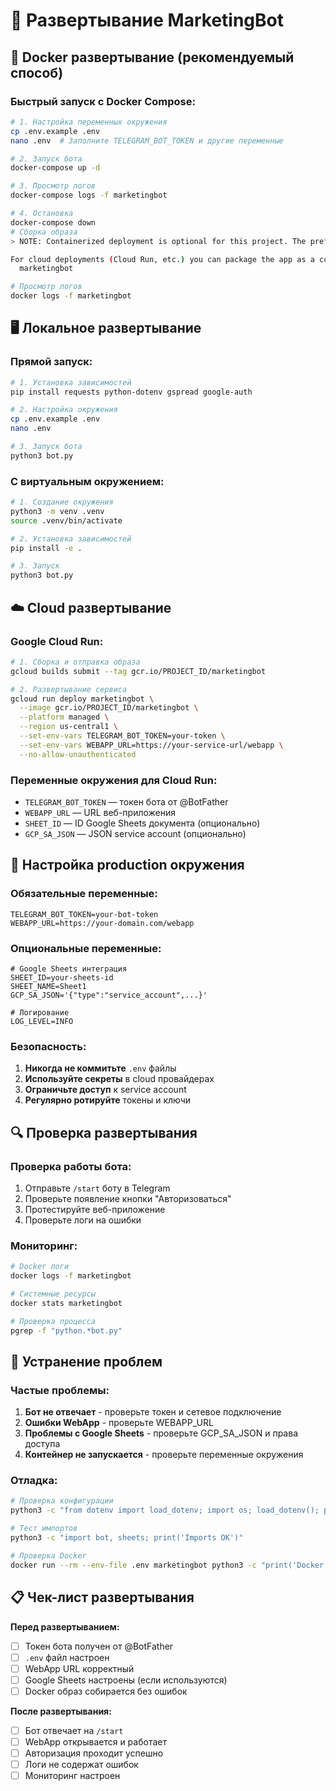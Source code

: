 # 🚀 Развертывание MarketingBot

## 🐳 Docker развертывание (рекомендуемый способ)

### Быстрый запуск с Docker Compose:
```bash
# 1. Настройка переменных окружения
cp .env.example .env
nano .env  # Заполните TELEGRAM_BOT_TOKEN и другие переменные

# 2. Запуск бота
docker-compose up -d

# 3. Просмотр логов
docker-compose logs -f marketingbot

# 4. Остановка
docker-compose down
# Сборка образа
> NOTE: Containerized deployment is optional for this project. The preferred simple workflow is documented in `README.md` under "Run without Docker". If you still need container instructions (legacy), keep a local copy or consult the Docker section in the repository history.

For cloud deployments (Cloud Run, etc.) you can package the app as a container; see `README.md` for guidance and examples.
  marketingbot

# Просмотр логов
docker logs -f marketingbot
```

## 🖥️ Локальное развертывание

### Прямой запуск:
```bash
# 1. Установка зависимостей
pip install requests python-dotenv gspread google-auth

# 2. Настройка окружения
cp .env.example .env
nano .env

# 3. Запуск бота
python3 bot.py
```

### С виртуальным окружением:
```bash
# 1. Создание окружения
python3 -m venv .venv
source .venv/bin/activate

# 2. Установка зависимостей
pip install -e .

# 3. Запуск
python3 bot.py
```

## ☁️ Cloud развертывание

### Google Cloud Run:
```bash
# 1. Сборка и отправка образа
gcloud builds submit --tag gcr.io/PROJECT_ID/marketingbot

# 2. Развертывание сервиса
gcloud run deploy marketingbot \
  --image gcr.io/PROJECT_ID/marketingbot \
  --platform managed \
  --region us-central1 \
  --set-env-vars TELEGRAM_BOT_TOKEN=your-token \
  --set-env-vars WEBAPP_URL=https://your-service-url/webapp \
  --no-allow-unauthenticated
```

### Переменные окружения для Cloud Run:
- `TELEGRAM_BOT_TOKEN` — токен бота от @BotFather
- `WEBAPP_URL` — URL веб-приложения
- `SHEET_ID` — ID Google Sheets документа (опционально)
- `GCP_SA_JSON` — JSON service account (опционально)

## 🔧 Настройка production окружения

### Обязательные переменные:
```env
TELEGRAM_BOT_TOKEN=your-bot-token
WEBAPP_URL=https://your-domain.com/webapp
```

### Опциональные переменные:
```env
# Google Sheets интеграция
SHEET_ID=your-sheets-id
SHEET_NAME=Sheet1
GCP_SA_JSON='{"type":"service_account",...}'

# Логирование
LOG_LEVEL=INFO
```

### Безопасность:
1. **Никогда не коммитьте** `.env` файлы
2. **Используйте секреты** в cloud провайдерах
3. **Ограничьте доступ** к service account
4. **Регулярно ротируйте** токены и ключи

## 🔍 Проверка развертывания

### Проверка работы бота:
1. Отправьте `/start` боту в Telegram
2. Проверьте появление кнопки "Авторизоваться"
3. Протестируйте веб-приложение
4. Проверьте логи на ошибки

### Мониторинг:
```bash
# Docker логи
docker logs -f marketingbot

# Системные ресурсы
docker stats marketingbot

# Проверка процесса
pgrep -f "python.*bot.py"
```

## 🚨 Устранение проблем

### Частые проблемы:
1. **Бот не отвечает** - проверьте токен и сетевое подключение
2. **Ошибки WebApp** - проверьте WEBAPP_URL
3. **Проблемы с Google Sheets** - проверьте GCP_SA_JSON и права доступа
4. **Контейнер не запускается** - проверьте переменные окружения

### Отладка:
```bash
# Проверка конфигурации
python3 -c "from dotenv import load_dotenv; import os; load_dotenv(); print('Token:', 'OK' if os.getenv('TELEGRAM_BOT_TOKEN') else 'MISSING')"

# Тест импортов
python3 -c "import bot, sheets; print('Imports OK')"

# Проверка Docker
docker run --rm --env-file .env marketingbot python3 -c "print('Docker OK')"
```

## 📋 Чек-лист развертывания

**Перед развертыванием:**
- [ ] Токен бота получен от @BotFather
- [ ] `.env` файл настроен
- [ ] WebApp URL корректный
- [ ] Google Sheets настроены (если используются)
- [ ] Docker образ собирается без ошибок

**После развертывания:**
- [ ] Бот отвечает на `/start`
- [ ] WebApp открывается и работает
- [ ] Авторизация проходит успешно
- [ ] Логи не содержат ошибок
- [ ] Мониторинг настроен
